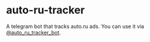 # auto-ru-tracker
A telegram bot that tracks auto.ru ads. You can use it via [@auto_ru_tracker_bot](https://t.me/auto_ru_tracker_bot).
